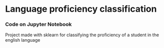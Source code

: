 # Language proficiency classification

### Code on Jupyter Notebook

Project made with sklearn for classifying the proficiency of a student in the english language

